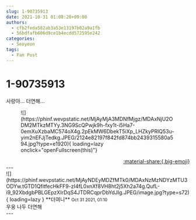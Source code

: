 ```yaml
---
slug: 1-90735913
date: 2021-10-31 01:08:20+09:00
authors:
  - cfb2feda582ab3a53e13197b02a9a1fb
  - 56bdfafb606d9ce1b4ecdd572595e242
categories:
  - Seoyeon
tags:
  - Fan Post
---
```


# 1-90735913

<div class="post-container" markdown="1">
<div class="content-container md-sidebar__scrollwrap" markdown="1">

사랑아... 더연해...
<figure markdown="1">
![](https://phinf.wevpstatic.net/MjAyMjA3MDNfMjgz/MDAxNjU2ODM2MTkzMTYy.3NG9ScQPwjk9h-fxy1t-i5Ha7-0emXuXzbaMC574oX4g.2pEkMW6DbekT5iXp_LHZkyPRlQ53u-yim2nEFJjTedkg.JPEG/2124e82197f842fd874bb2439315580a594.jpg?type=e1920){ loading=lazy onclick="openFullscreen(this)"}
</figure>


</div>
</div>

<div style="text-align: right;" markdown="1">
<a href="https://weverse.io/fromis9/fanpost/1-90735913" style="text-align: right;">:material-share:{.big-emoji}</a>
</div>
---

<div class="comments-container md-sidebar__scrollwrap" markdown="1">
<div class="comment" markdown="1">
<div class='id-container' markdown="1">
![](https://phinf.wevpstatic.net/MjAyNDEyMDZfMTk0/MDAxNzMzNDYzMTU3ODYw.tGTD1QfitfecHkFF9-zI4fL0xnXf8VH8ht2j5Xh2a74g.QufL-i9_92XbdgbPBLGEpzXIrDqS4JTDRCqprDbYdJIg.JPEG/image.jpg?type=s72){ loading=lazy }
**<span class="artist">더여니</span>** <small>Oct 31 2021, 01:10</small><br>
</div>
<div class='comment-body' markdown="1">
우웅 나두 더연해
</div>
</div>
</div>
---
